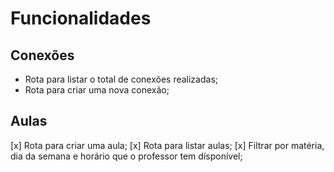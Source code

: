 # Funcionalidades

## Conexões

- Rota para listar o total de conexões realizadas;
- Rota para criar uma nova conexão;

## Aulas

[x] Rota para criar uma aula;
[x] Rota para listar aulas;
  [x] Filtrar por matéria, dia da semana e horário que o professor tem dísponível;
